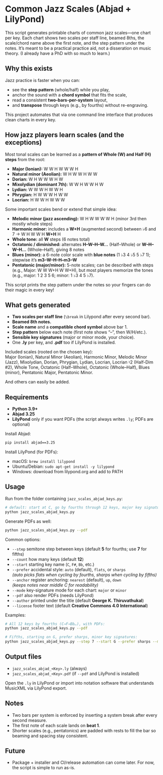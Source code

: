 # Common Jazz Scales (Abjad + LilyPond)

This script generates printable charts of common jazz scales—one chart per key.
Each chart shows two scales per staff line, beamed 8ths, the scale/chord name above the first note, and the step pattern under the notes.
It’s meant to be a practical practice aid, not a disseration on music theory. (I already have a PhD with so much to learn.)

## Why this exists

Jazz practice is faster when you can:

- see the **step pattern** (whole/half) while you play,
- anchor the sound with a **chord symbol** that fits the scale,
- read a consistent **two-bars-per-system** layout,
- and **transpose** through keys (e.g., by fourths) without re-engraving.

This project automates that via one command line interface that produces clean charts in every key.

## How jazz players learn scales (and the exceptions)

Most tonal scales can be learned as a **pattern of Whole (W) and Half (H) steps** from the root:

- **Major (Ionian):** W W H W W W H  
- **Natural minor (Aeolian):** W H W W H W W  
- **Dorian:** W H W W W H W  
- **Mixolydian (dominant 7th):** W W H W W H W  
- **Lydian:** W W W H W W H  
- **Phrygian:** H W W W H W W  
- **Locrian:** H W W H W W W  

Some important scales bend or extend that simple idea:

- **Melodic minor (jazz ascending):** W H W W W W H (minor 3rd then mostly whole steps)  
- **Harmonic minor:** includes a **W+H** (augmented second) between ♭6 and 7 → W H W W H **W+H** H  
- **Whole tone:** all **W** steps (6 notes total)  
- **Octatonic / diminished:** alternates **H–W–H–W…** (Half–Whole) or **W–H–W–H…** (Whole–Half), giving 8 notes  
- **Blues (minor):** a 6-note color scale with **blue notes** (1 ♭3 4 ♭5 5 ♭7 1); stepwise it’s **m3–W–H–H–m3–W**  
- **Pentatonic (major/minor):** 5-note scales; can be described with steps (e.g., Major: W W W+H W W+H), but most players memorize the tones (e.g., major: 1 2 3 5 6; minor: 1 ♭3 4 5 ♭7).

This script prints the step pattern under the notes so your fingers can do their magic in every key!

## What gets generated

- **Two scales per staff line** (`\break` in Lilypond after every second bar).  
- **Beamed 8th notes.**  
- **Scale name** and a **compatible chord symbol** above bar 1.  
- **Step pattern** below each note (first note shows “–”, then W/H/etc.).  
- **Sensible key signatures** (major or minor mode, your choice).  
- One **.ly** per key, and **.pdf** too if LilyPond is installed.

Included scales (rooted on the chosen key):  
Major (Ionian), Natural Minor (Aeolian), Harmonic Minor, Melodic Minor (Jazz), Mixolydian, Dorian, Phrygian, Lydian, Locrian, Locrian ♮2 (Half-Dim #2), Whole Tone, Octatonic (Half–Whole), Octatonic (Whole–Half), Blues (minor), Pentatonic Major, Pentatonic Minor.

And others can easily be added.

## Requirements

- **Python 3.9+**
- **Abjad 3.25**
- **LilyPond** only if you want PDFs (the script always writes `.ly`; PDFs are optional)

Install Abjad:
```bash
pip install abjad==3.25
```

Install LilyPond (for PDFs):
- macOS: `brew install lilypond`
- Ubuntu/Debian: `sudo apt-get install -y lilypond`
- Windows: download from lilypond.org and add to PATH

## Usage

Run from the folder containing `jazz_scales_abjad_keys.py`:

```bash
# default: start at C, go by fourths through 12 keys, major key signatures, write .ly (no pdf)
python jazz_scales_abjad_keys.py
```

Generate PDFs as well:
```bash
python jazz_scales_abjad_keys.py --pdf
```

Common options:

- `--step` semitone step between keys (default **5** for fourths; use **7** for fifths)
- `--count` how many keys (default **12**)
- `--start` starting key name (`C`, `F#`, `Bb`, etc.)
- `--prefer` accidental style: `auto` (default), `flats`, or `sharps`  
  *(auto picks flats when cycling by fourths, sharps when cycling by fifths)*
- `--anchor` register anchoring: `nearest` (default), `up`, `down`  
  *(keeps notes near middle C for readability)*
- `--mode` key-signature mode for each chart: `major` or `minor`
- `--pdf` also render PDFs (needs LilyPond)
- `--author` printed under the title (default **George K. Thiruvathukal**)
- `--license` footer text (default **Creative Commons 4.0 International**)

Examples:

```bash
# All 12 keys by fourths (C→F→Bb…), with PDFs:
python jazz_scales_abjad_keys.py --pdf

# Fifths, starting on G, prefer sharps, minor key signatures:
python jazz_scales_abjad_keys.py --step 7 --start G --prefer sharps --mode minor --pdf
```

## Output files

- `jazz_scales_abjad_<Key>.ly` (always)
- `jazz_scales_abjad_<Key>.pdf` (if `--pdf` and LilyPond is installed)

Open the `.ly` in LilyPond or import into notation software that understands MusicXML via LilyPond export.

## Notes

- Two bars per system is enforced by inserting a system break after every second measure.  
- The first note of each scale lands on **beat 1**.  
- Shorter scales (e.g., pentatonics) are padded with rests to fill the bar so beaming and spacing stay consistent.

## Future

- Package + installer and CI/release automation can come later. For now, the script is simple to run as-is.
